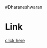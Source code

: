 #Dharaneshwaran
# Link
<a href='https://dharanesh6803.github.io/Dharaneshwaran/Bingo'>click here</a>
